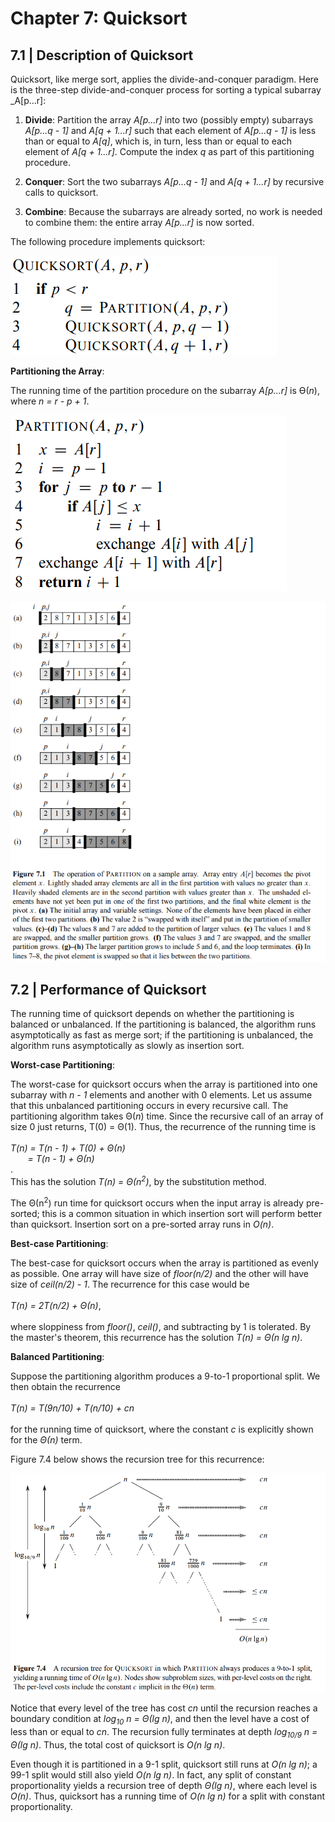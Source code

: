 # Chapter 7: Quicksort

## 7.1 | Description of Quicksort
Quicksort, like merge sort, applies the divide-and-conquer paradigm. Here is the three-step divide-and-conquer process for sorting a
typical subarray _A[p...r]:

1. **Divide**: Partition the array _A[p...r]_ into two (possibly empty) subarrays _A[p...q - 1]_ and _A[q + 1...r]_ such that each element of _A[p...q - 1]_ is less than or equal to _A[q]_, which is, in turn, less than or equal to each element of _A[q + 1...r]_. Compute the index _q_ as part of this partitioning procedure.

2. **Conquer**: Sort the two subarrays _A[p...q - 1]_ and _A[q + 1...r]_ by recursive calls to quicksort.

3. **Combine**: Because the subarrays are already sorted, no work is needed to combine them: the entire array _A[p...r]_ is now sorted.

The following procedure implements quicksort:

![](https://github.com/stinsan/CS-4413-Algorithm-Analysis/blob/master/Screenshots/algo-21.png)

**Partitioning the Array**:

The running time of the partition procedure on the subarray _A[p...r]_ is Ѳ(_n_), where _n = r - p + 1_.

![](https://github.com/stinsan/CS-4413-Algorithm-Analysis/blob/master/Screenshots/algo-22.png)

![](https://github.com/stinsan/CS-4413-Algorithm-Analysis/blob/master/Screenshots/algo-23.png)

## 7.2 | Performance of Quicksort

The running time of quicksort depends on whether the partitioning is balanced or unbalanced. If the partitioning is balanced, the algorithm runs asymptotically as fast as merge sort; if the partitioning is unbalanced, the algorithm runs asymptotically as slowly as insertion sort.

**Worst-case Partitioning**:

The worst-case for quicksort occurs when the array is partitioned into one subarray with _n - 1_ elements and another with 0 elements.
Let us assume that this unbalanced partitioning occurs in every recursive call. The partitioning algorithm takes Θ(_n_) time. Since the recursive call of an array of size 0 just returns, T(0) = Θ(1). Thus, the recurrence of the running time is <br/>
<br/>
_T(n) = T(n - 1) + T(0) + Θ(n)_<br/>
&nbsp;&nbsp;&nbsp;&nbsp;&nbsp;&nbsp;&nbsp;_= T(n - 1) + Θ(n)_<br/>.
<br/>
This has the solution _T(n) = Θ(n<sup>2</sup>)_, by the substitution method.

The Θ(n<sup>2</sup>) run time for quicksort occurs when the input array is already pre-sorted; this is a common situation in which insertion sort will perform better than quicksort. Insertion sort on a pre-sorted array runs in _O(n)_.

**Best-case Partitioning**:

The best-case for quicksort occurs when the array is partitioned as evenly as possible. One array will have size of _floor(n/2)_ and the other will have size of _ceil(n/2) - 1_. The recurrence for this case would be <br/>
<br/>
_T(n) = 2T(n/2) + Θ(n)_,<br/>
<br/>
where sloppiness from _floor()_, _ceil()_, and subtracting by 1 is tolerated. By the master's theorem, this recurrence has the solution _T(n) = Θ(n lg n)_.

**Balanced Partitioning**:

Suppose the partitioning algorithm produces a 9-to-1 proportional split. We then obtain the recurrence<br/>
<br/>
_T(n) = T(9n/10) + T(n/10) + cn_<br/>
<br/>
for the running time of quicksort, where the constant _c_ is explicitly shown for the _Θ(n)_ term.

Figure 7.4 below shows the recursion tree for this recurrence:

![](https://github.com/stinsan/CS-4413-Algorithm-Analysis/blob/master/Screenshots/algo-24.png)

Notice that every level of the tree has cost _cn_ until the recursion reaches a boundary condition at _log<sub>10</sub> n = Θ(lg n)_, and then the level have a cost of less than or equal to _cn_. The recursion fully terminates at depth _log<sub>10/9</sub> n = Θ(lg n)_.
Thus, the total cost of quicksort is _O(n lg n)_.

Even though it is partitioned in a 9-1 split, quicksort still runs at _O(n lg n)_; a 99-1 split would still also yield _O(n lg n)_.
In fact, any split of constant proportionality yields a recursion tree of depth _Θ(lg n)_, where each level is _O(n)_. Thus, quicksort has a running time of _O(n lg n)_ for a split with constant proportionality.
